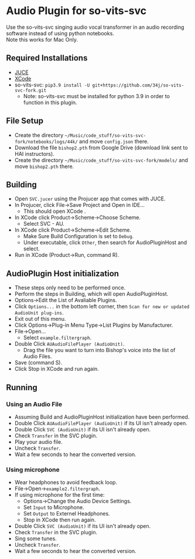 # Audio Plugin for so-vits-svc

Use the so-vits-svc singing audio vocal transformer in an audio recording software instead of using python notebooks. <br>
Note this works for Mac Only.

## Required Installations
- [JUCE](https://juce.com/download/)
- [XCode](https://apps.apple.com/us/app/xcode/id497799835?mt=12)
- so-vits-svc: `pip3.9 install -U git+https://github.com/34j/so-vits-svc-fork.git`
    - Note: so-vits-svc must be installed for python 3.9 in order to function in this plugin.

## File Setup 
- Create the directory `~/Music/code_stuff/so-vits-svc-fork/notebooks/logs/44k/` and move `config.json` there.
- Download the file `bishop2.pth` from Google Drive (download link sent to HAI instructors).
- Create the directory `~/Music/code_stuff/so-vits-svc-fork/models/` and move `bishop2.pth` there.

## Building 
- Open `SVC.jucer` using the Projucer app that comes with JUCE.
- In Projucer, click File->Save Project and Open in IDE...
    - This should open XCode .
- In XCode click Product->Scheme->Choose Scheme.
    - Select SVC - AU.
- In XCode click Product->Scheme->Edit Scheme.
    - Make Sure Build Configuration is set to `Debug`.
    - Under executable, click `Other`, then search for AudioPluginHost and select.
- Run in XCode (Product->Run, command R).

## AudioPlugin Host initialization 
- These steps only need to be performed once.
- Perform the steps in Building, which will open AudioPluginHost.
- Options->Edit the List of Avaliable Plugins.
- Click `Options...` in the bottom left corner, then `Scan for new or updated AudioUnit plug-ins`.
- Exit out of this menu.
- Click Options->Plug-in Menu Type->List Plugins by Manufacturer.
- File->Open...
    - Select `example.filtergraph`.
- Double Click `AUAudioFilePlayer (AudioUnit)`.
    - Drag the file you want to turn into Bishop's voice into the list of Audio Files.
- Save (command S).
- Click Stop in XCode and run again.<br>

## Running
### Using an Audio File
- Assuming Build and AudioPluginHost initialization have been performed.
-  Double Click `AUAudioFilePlayer (AudioUnit)` if its UI isn't already open.
- Double Click `SVC (AudioUnit)` if its UI isn't already open.
- Check `Transfer` in the SVC plugin.
- Play your audio file.
- Uncheck `Transfer`.
- Wait a few seconds to hear the converted version. 
### Using microphone 
- Wear headphones to avoid feedback loop.
- File->Open->`example2.filtergraph`.
- If using microphone for the first time: 
    - Options->Change the Audio Device Settings.
    - Set `Input` to Microphone.
    - Set `Output` to Externel Headphones.
    - Stop in XCode then run again. 
- Double Click `SVC (AudioUnit)` if its UI isn't already open.
- Check `Transfer` in the SVC plugin.
- Sing some tunes.
- Uncheck `Transfer`.
- Wait a few seconds to hear the converted version.
